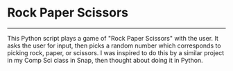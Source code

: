 # Rock Paper Scissors

___
This Python script plays a game of "Rock Paper Scissors" with the user.
It asks the user for input, then picks a random number which corresponds to picking
rock, paper, or scissors. I was inspired to do this by a similar project in my Comp Sci class in Snap, then thought about doing it in Python.
